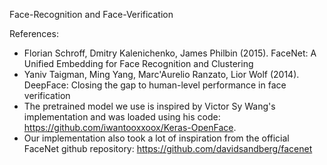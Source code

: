 Face-Recognition and Face-Verification

References:
* Florian Schroff, Dmitry Kalenichenko, James Philbin (2015). FaceNet: A Unified Embedding for Face Recognition and Clustering
* Yaniv Taigman, Ming Yang, Marc'Aurelio Ranzato, Lior Wolf (2014). DeepFace: Closing the gap to human-level performance in face verification
* The pretrained model we use is inspired by Victor Sy Wang's implementation and was loaded using his code: https://github.com/iwantooxxoox/Keras-OpenFace.
* Our implementation also took a lot of inspiration from the official FaceNet github repository: https://github.com/davidsandberg/facenet
